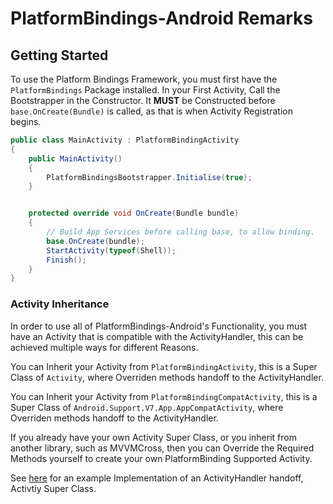 # PlatformBindings-Android Remarks

## Getting Started

To use the Platform Bindings Framework, you must first have the `PlatformBindings` Package installed. 
In your First Activity, Call the Bootstrapper in the Constructor. It **MUST** be Constructed before `base.OnCreate(Bundle)` is called, as that is when Activity Registration begins.

```C#
public class MainActivity : PlatformBindingActivity
{
    public MainActivity()
    {
        PlatformBindingsBootstrapper.Initialise(true);
    }


    protected override void OnCreate(Bundle bundle)
    {
        // Build App Services before calling base, to allow binding.
        base.OnCreate(bundle);
        StartActivity(typeof(Shell));
        Finish();
    }
}
```

### Activity Inheritance

In order to use all of PlatformBindings-Android's Functionality, you must have an Activity that is compatible with the ActivityHandler, this can be achieved multiple ways for different Reasons.

You can Inherit your Activity from `PlatformBindingActivity`, this is a Super Class of `Activity`, where Overriden methods handoff to the ActivityHandler.

You can Inherit your Activity from `PlatformBindingCompatActivity`, this is a Super Class of `Android.Support.V7.App.AppCompatActivity`, where Overriden methods handoff to the ActivityHandler.

If you already have your own Activity Super Class, or you inherit from another library, such as MVVMCross, then you can Override the Required Methods yourself to create your own PlatformBinding Supported Activity.

See [here](https://github.com/WilliamABradley/PlatformBindingsFramework/blob/master/Android/Activities/PlatformBindingActivity.cs) for an example Implementation of an ActivityHandler handoff, Activtiy Super Class.